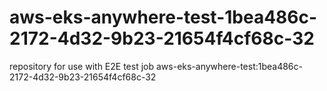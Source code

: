 # aws-eks-anywhere-test-1bea486c-2172-4d32-9b23-21654f4cf68c-32
repository for use with E2E test job aws-eks-anywhere-test:1bea486c-2172-4d32-9b23-21654f4cf68c-32
